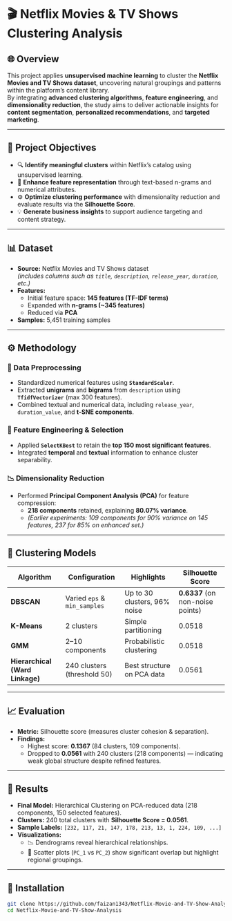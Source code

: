 # 🎬 Netflix Movies & TV Shows Clustering Analysis

## 🌐 Overview
This project applies **unsupervised machine learning** to cluster the **Netflix Movies and TV Shows dataset**, uncovering natural groupings and patterns within the platform’s content library.  
By integrating **advanced clustering algorithms**, **feature engineering**, and **dimensionality reduction**, the study aims to deliver actionable insights for **content segmentation**, **personalized recommendations**, and **targeted marketing**.

---

## 🎯 Project Objectives
- 🔍 **Identify meaningful clusters** within Netflix’s catalog using unsupervised learning.  
- 🧠 **Enhance feature representation** through text-based n-grams and numerical attributes.  
- ⚙️ **Optimize clustering performance** with dimensionality reduction and evaluate results via the **Silhouette Score**.  
- 💡 **Generate business insights** to support audience targeting and content strategy.

---

## 📊 Dataset
- **Source:** Netflix Movies and TV Shows dataset  
  *(includes columns such as `title`, `description`, `release_year`, `duration`, etc.)*  
- **Features:**  
  - Initial feature space: **145 features (TF-IDF terms)**  
  - Expanded with **n-grams (~345 features)**  
  - Reduced via **PCA**  
- **Samples:** 5,451 training samples  

---

## ⚙️ Methodology

### 🧹 Data Preprocessing
- Standardized numerical features using **`StandardScaler`**.  
- Extracted **unigrams** and **bigrams** from `description` using **`TfidfVectorizer`** (max 300 features).  
- Combined textual and numerical data, including `release_year`, `duration_value`, and **t-SNE components**.

### 🧩 Feature Engineering & Selection
- Applied **`SelectKBest`** to retain the **top 150 most significant features**.  
- Integrated **temporal** and **textual** information to enhance cluster separability.

### 📉 Dimensionality Reduction
- Performed **Principal Component Analysis (PCA)** for feature compression:  
  - **218 components** retained, explaining **80.07% variance**.  
  - *(Earlier experiments: 109 components for 90% variance on 145 features, 237 for 85% on enhanced set.)*

---

## 🤖 Clustering Models

| Algorithm | Configuration | Highlights | Silhouette Score |
|------------|----------------|-------------|------------------|
| **DBSCAN** | Varied `eps` & `min_samples` | Up to 30 clusters, 96% noise | **0.6337** (on non-noise points) |
| **K-Means** | 2 clusters | Simple partitioning | 0.0518 |
| **GMM** | 2–10 components | Probabilistic clustering | 0.0518 |
| **Hierarchical (Ward Linkage)** | 240 clusters (threshold 50) | Best structure on PCA data | 0.0561 |

---

## 📈 Evaluation
- **Metric:** Silhouette score (measures cluster cohesion & separation).  
- **Findings:**  
  - Highest score: **0.1367** (84 clusters, 109 components).  
  - Dropped to **0.0561** with 240 clusters (218 components) — indicating weak global structure despite refined features.  

---

## 🧾 Results
- **Final Model:** Hierarchical Clustering on PCA-reduced data (218 components, 150 selected features).  
- **Clusters:** 240 total clusters with **Silhouette Score = 0.0561**.  
- **Sample Labels:** `[232, 117, 21, 147, 178, 213, 13, 1, 224, 109, ...]`  
- **Visualizations:**  
  - 📉 Dendrograms reveal hierarchical relationships.  
  - 🎨 Scatter plots (`PC_1` vs `PC_2`) show significant overlap but highlight regional groupings.

---

## 🧩 Installation
```bash
git clone https://github.com/faizan1343/Netflix-Movie-and-TV-Show-Analysis.git
cd Netflix-Movie-and-TV-Show-Analysis
